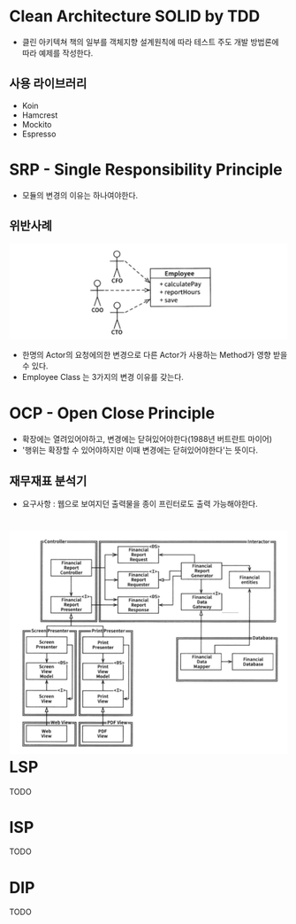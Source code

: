 # Clean Architecture SOLID by TDD
- 클린 아키텍쳐 책의 일부를 객체지향 설계원칙에 따라 테스트 주도 개발 방법론에 따라 예제를 작성한다.

사용 라이브러리
-----------
- Koin
- Hamcrest
- Mockito
- Espresso

SRP - Single Responsibility Principle 
=================
* 모듈의 변경의 이유는 하나여야한다.   

위반사례
------------------
![SRP Bad](https://github.com/kwcho7/tdd_solid/blob/master/srp/images/srp_bad.png?raw=true)

* 한명의 Actor의 요청에의한 변경으로 다른 Actor가 사용하는 Method가 영향 받을 수 있다.
* Employee Class 는 3가지의 변경 이유를 갖는다.



OCP - Open Close Principle
=================
* 확장에는 열려있어야하고, 변경에는 닫혀있어야한다(1988년 버트란트 마이어)
* '행위는 확장할 수 있어야하지만 이때 변경에는 닫혀있어야한다'는 뜻이다.   

재무재표 분석기
------------------
* 요구사항 : 웹으로 보여지던 출력물을 종이 프린터로도 출력 가능해야한다.   

![Financial](https://raw.githubusercontent.com/kwcho7/tdd_solid/master/ocp/images/financial.png)
LSP
==========
TODO   

ISP
==========
TODO   

DIP
===========
TODO   

